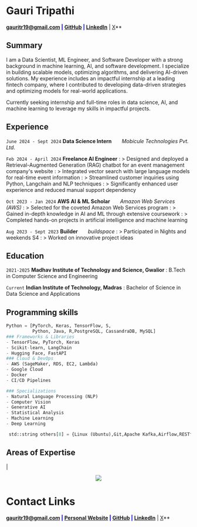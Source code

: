 # Gauri Tripathi

<span style="color:blue">**<a href="mailto:gauritr19@gmail.com">gauritr19@gmail.com</a>
|
<a href="https://github.com/GauriTr" target="_blank">GitHub</a>
|
<a href="https://linkedin.com/in/gauri-tripathi-153078254" target="_blank">LinkedIn</a>**</span>
|
<a href="https://x.com/Gauri_the_great" target="_blank">X</a>**</span>

## **Summary**

I am a Data Scientist, ML Engineer, and Software Developer with a strong background in machine learning, AI, and software development. I specialize in building scalable models, optimizing algorithms, and delivering AI-driven solutions. My experience includes an impactful internship at a leading fintech company, where I contributed to developing data-driven strategies and optimizing models for real-world applications.

Currently seeking internship and full-time roles in data science, AI, and machine learning to leverage my skills in impactful projects.


## **Experience**

`June 2024 - Sept 2024` **Data Science Intern**
&nbsp; &nbsp; &nbsp; _Mobicule Technologies Pvt. Ltd._

`Feb 2024 - April 2024` **Freelance AI Engineer**
: > Designed and deployed a Retrieval-Augmented Generation (RAG) chatbot for an event management company's website
: > Integrated vector search with large language models for real-time event information
: > Streamlined customer inquiries using Python, Langchain and NLP techniques
: > Significantly enhanced user experience and reduced manual support dependency

`Oct 2023 - Jan 2024` **AWS AI & ML Scholar**
&nbsp; &nbsp; &nbsp; _Amazon Web Services (AWS)_
: > Selected for the coveted Amazon Web Services program
: > Gained in-depth knowledge in AI and ML through extensive coursework
: > Completed hands-on projects in artificial intelligence and machine learning

`Aug 2023 - Sept 2023` **Builder**
&nbsp; &nbsp; &nbsp; _buildspace_
: > Participated in Nights and weekends S4
: > Worked on innovative project ideas

## **Education**

`2021-2025` **Madhav Institute of Technology and Science, Gwalior**
: B.Tech in Computer Science and Engineering

`Current` **Indian Institute of Technology, Madras**
: Bachelor of Science in Data Science and Applications

## **Programming skills**

```python
Python = [PyTorch, Keras, TensorFlow, S,
          Python, Java, R,PostgreSQL, CassandraDB, MySQL]
### Frameworks & Libraries
- TensorFlow, PyTorch, Keras
- Scikit-learn, LangChain
- Hugging Face, FastAPI
### Cloud & DevOps
- AWS (SageMaker, RDS, EC2, Lambda)
- Google Cloud
- Docker
- CI/CD Pipelines

### Specializations
- Natural Language Processing (NLP)
- Computer Vision
- Generative AI
- Statistical Analysis
- Machine Learning
- Deep Learning

 std::string others[8] = {Linux (Ubuntu),Git,Apache Kafka,Airflow,RESTful APIs,Microservices};
```


## **Areas of Expertise**

|

<p align="center"><img src="https://xyz-1919.github.io/assets/img/expertise_graph.png"></p>





# **Contact Links**

<span style="color:blue">**<a href="mailto:gauritr19.com">gauritr19@gmail.com</a>
|
<a href="https://xyz-1919.github.io" target="_blank">Personal Website</a>
|
<a href="https://github.com/GauriTr" target="_blank">GitHub</a>
|
<a href="https://linkedin.com/in/gauri-tripathi-153078254" target="_blank">LinkedIn</a>**</span>
|
<a href="https://x.com/Gauri_the_great" target="_blank">X</a>**</span>
